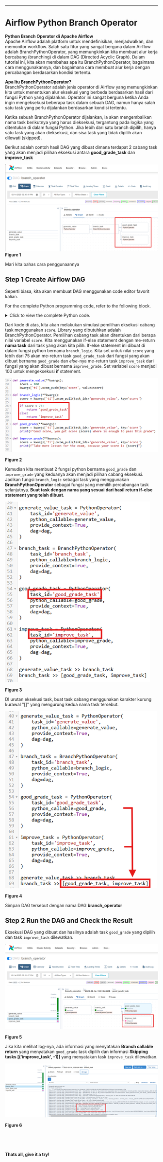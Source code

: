 ---
# Airflow Python Branch Operator

**Python Branch Operator di Apache Airflow**
<br>
Apache Airflow adalah platform untuk mendefinisikan, menjadwalkan, dan memonitor workflow. Salah satu fitur yang sangat berguna dalam Airflow adalah BranchPythonOperator, yang memungkinkan kita membuat alur kerja bercabang (branching) di dalam DAG (Directed Acyclic Graph). Dalam tutorial ini, kita akan membahas apa itu BranchPythonOperator, bagaimana cara menggunakannya, dan bagaimana cara membuat alur kerja dengan percabangan berdasarkan kondisi tertentu.

**Apa Itu BranchPythonOperator?**
<br>
BranchPythonOperator adalah jenis operator di Airflow yang memungkinkan kita untuk menentukan alur eksekusi yang berbeda berdasarkan hasil dari fungsi Python yang dijalankan. Operator ini sangat berguna ketika Anda ingin mengeksekusi beberapa task dalam sebuah DAG, namun hanya salah satu task yang perlu dijalankan berdasarkan kondisi tertentu.

Ketika sebuah BranchPythonOperator dijalankan, ia akan mengembalikan nama task berikutnya yang harus dieksekusi, tergantung pada logika yang ditentukan di dalam fungsi Python. Jika lebih dari satu branch dipilih, hanya satu task yang akan dieksekusi, dan sisa task yang tidak dipilih akan dilewati (skipped).

Berikut adalah contoh hasil DAG yang dibuat dimana terdapat 2 cabang task yang akan menjadi pilihan eksekusi antara **good_grade_task** dan **improve_task**

![Alt Text](/pic/preview_1.png)
**Figure 1**

Mari kita bahas cara penggunaannya

## Step 1 Create Airflow DAG 

Seperti biasa, kita akan membuat DAG menggunakan code editor favorit kalian.

For the complete Python programming code, refer to the following block.
<details>
   <summary>Click to view the complete Python code.</summary>

   ```python
from airflow import DAG
from airflow.operators.python_operator import PythonOperator
from airflow.operators.python import BranchPythonOperator
from datetime import datetime

default_args = {
        'owner': 'mukhlis',
    'start_date': datetime(2025, 2, 12)
}

dag = DAG(
        'branch_operator',
        default_args = default_args,
        catchup = False,
        schedule_interval = None,
        tags = ['test', 'branchoperator', 'python']
)

def generate_value(**kwargs):
    score = 100 
    kwargs['ti'].xcom_push(key='score', value=score)

def branch_logic(**kwargs):
    score = kwargs['ti'].xcom_pull(task_ids='generate_value', key='score')
    
    if score > 75:
        return 'good_grade_task'
    else:
        return 'improve_task'

def good_grade(**kwargs):
    score = kwargs['ti'].xcom_pull(task_ids='generate_value', key='score')
    print(f"Good score, you get score {score} where is enough to pass this grade")

def improve_grade(**kwargs):
    score = kwargs['ti'].xcom_pull(task_ids='generate_value', key='score')
    print(f"Take more lesson for the exam, because your score is {score}")


generate_value_task = PythonOperator(
    task_id='generate_value',
    python_callable=generate_value,
    provide_context=True,
    dag=dag,
)

branch_task = BranchPythonOperator(
    task_id='branch_task',
    python_callable=branch_logic,
    provide_context=True,
    dag=dag,
)

good_grade_task = PythonOperator(
    task_id='good_grade_task',
    python_callable=good_grade,
    provide_context=True,
    dag=dag,
)

improve_task = PythonOperator(
    task_id='improve_task',
    python_callable=improve_grade,
    provide_context=True,
    dag=dag,
)

generate_value_task >> branch_task
branch_task >> [good_grade_task, improve_task]

   ```
   </details>

Dari kode di atas, kita akan melakukan simulasi pemilihan eksekusi cabang task menggunakan `score`. Library yang dibutuhkan adalah BranchPythonOperator. Pemilihan cabang task akan ditentukan dari berapa nilai variabel `score`. KIta menggunakan if-else statement dengan me-return **nama task** dari task yang akan kita pilih. If-else statement ini dibuat di dalam fungsi python bernama `branch_logic`. Kita set untuk nilai `score` yang lebih dari 75 akan me-return task `good_grade_task` dari fungsi yang akan dibuat bernama `good_grade` dan *else*-nya me-return task `improve_task` dari fungsi yang akan dibuat bernama `improve_grade`. Set variabel `score` menjadi 100 untuk mengeksekusi **if** statement.

![Alt Text](/pic/code_1.png)

**Figure 2**

Kemudian kita membuat 2 fungsi python bernama `good_grade` dan `improve_grade` yang keduanya akan menjadi pilihan cabang eksekusi. Jadikan fungsi `branch_logic` sebagai task yang menggunakan **BranchPythonOperator** sebagai fungsi yang memilih percabangan task selanjutnya. **Buat task dengan nama yang sesuai dari hasil return if-else statement yang telah dibuat**.

![Alt Text](/pic/code_2.png)

**Figure 3**

DI urutan eksekusi task, buat task cabang menggunakan karakter kurung kurawal "[]" yang mengurung kedua nama task tersebut.

![Alt Text](/pic/code_3.png)

**Figure 4**

Simpan DAG tersebut dengan nama DAG **branch_operator**

## Step 2 Run the DAG and Check the Result

Eksekusi DAG yang dibuat dan hasilnya adalah task `good_grade` yang dipilih dan task `improve_task` dilewatkan.

![Alt Text](/pic/result_2.png)

**Figure 5**

Jika kita melihat log-nya, ada informasi yang menyatakan **Branch callable return** yang menyatakan `good_grade` task dipilih dan informasi **Skipping tasks [('improve_task', -1)]** yang menyatakan task `improve_task` dilewatkan.

![Alt Text](/pic/result_1.png)

**Figure 6**

<br>
<br>
<br>

**Thats all, give it a try!**
